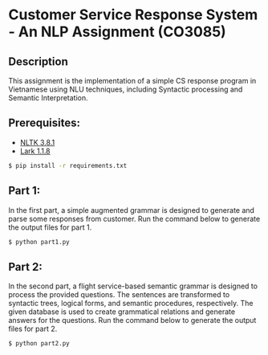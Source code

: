 # Customer Service Response System - An NLP Assignment (CO3085)

## Description

This assignment is the implementation of a simple CS response program in Vietnamese using NLU techniques, including Syntactic processing and Semantic Interpretation.

## Prerequisites:
- [NLTK 3.8.1](http://www.nltk.org)
- [Lark 1.1.8](https://lark-parser.readthedocs.io/en/stable/)

```bash
$ pip install -r requirements.txt
```

## Part 1:

In the first part, a simple augmented grammar is designed to generate and parse some responses from customer. Run the command below to generate the output files for part 1.

```bash
$ python part1.py
```

## Part 2: 

In the second part, a flight service-based semantic grammar is designed to process the provided questions. The sentences are transformed to syntactic trees, logical forms, and semantic procedures, respectively. The given database is used to create grammatical relations and generate answers for the questions.  Run the command below to generate the output files for part 2.

```bash
$ python part2.py
```
